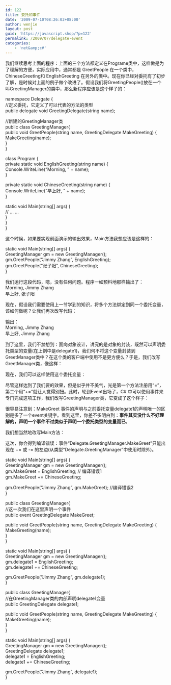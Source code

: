 ```yaml
---
id: 122
title: 委托和事件
date: '2009-07-10T08:26:02+08:00'
author: wenjie
layout: post
guid: 'https://javascript.shop/?p=122'
permalink: /2009/07/delegate-event
categories:
    - 'net&amp;c#'
---
```


我们继续思考上面的程序：上面的三个方法都定义在Programe类中，这样做是为了理解的方便，实际应用中，通常都是 GreetPeople 在一个类中，ChineseGreeting和 EnglishGreeting 在另外的类中。现在你已经对委托有了初步了解，是时候对上面的例子做个改进了。假设我们将GreetingPeople()放在一个叫GreetingManager的类中，那么新程序应该是这个样子的：

namespace Delegate {  
 //定义委托，它定义了可以代表的方法的类型  
 public delegate void GreetingDelegate(string name);  
   
 //新建的GreetingManager类  
 public class GreetingManager{  
 public void GreetPeople(string name, GreetingDelegate MakeGreeting) {  
 MakeGreeting(name);  
 }  
 }

 class Program {  
 private static void EnglishGreeting(string name) {  
 Console.WriteLine(“Morning, ” + name);  
 }

 private static void ChineseGreeting(string name) {  
 Console.WriteLine(“早上好, ” + name);  
 }

 static void Main(string\[\] args) {  
 // … …  
 }  
 }  
}

这个时候，如果要实现前面演示的输出效果，Main方法我想应该是这样的：

static void Main(string\[\] args) {  
 GreetingManager gm = new GreetingManager();  
 gm.GreetPeople(“Jimmy Zhang”, EnglishGreeting);  
 gm.GreetPeople(“张子阳”, ChineseGreeting);  
}

我们运行这段代码，嗯，没有任何问题。程序一如预料地那样输出了：  
Morning, Jimmy Zhang  
早上好, 张子阳

现在，假设我们需要使用上一节学到的知识，将多个方法绑定到同一个委托变量，该如何做呢？让我们再次改写代码：

输出：  
Morning, Jimmy Zhang  
早上好, Jimmy Zhang

到了这里，我们不禁想到：面向对象设计，讲究的是对象的封装，既然可以声明委托类型的变量(在上例中是delegate1)，我们何不将这个变量封装到 GreetManager类中？在这个类的客户端中使用不是更方便么？于是，我们改写GreetManager类，像这样：

现在，我们可以这样使用这个委托变量：

尽管这样达到了我们要的效果，但是似乎并不美气，光是第一个方法注册用“=”，第二个用“+=”就让人觉得别扭。此时，轮到Event出场了，C# 中可以使用事件来专门完成这项工作，我们改写GreetingManager类，它变成了这个样子：

很容易注意到：MakeGreet 事件的声明与之前委托变量delegate1的声明唯一的区别是多了一个event关键字。看到这里，你差不多明白到：**事件其实没什么不好理解的，声明一个事件不过类似于声明一个委托类型的变量而已**。

我们想当然地改写Main方法：

这次，你会得到编译错误：事件“Delegate.GreetingManager.MakeGreet”只能出现在 += 或 -= 的左边(从类型“Delegate.GreetingManager”中使用时除外)。

static void Main(string\[\] args) {  
 GreetingManager gm = new GreetingManager();  
 gm.MakeGreet = EnglishGreeting; // 编译错误1  
 gm.MakeGreet += ChineseGreeting;

 gm.GreetPeople(“Jimmy Zhang”, gm.MakeGreet); //编译错误2  
}

public class GreetingManager{  
 //这一次我们在这里声明一个事件  
 public event GreetingDelegate MakeGreet;

public void GreetPeople(string name, GreetingDelegate MakeGreeting) {  
 MakeGreeting(name);  
 }  
}

static void Main(string\[\] args) {  
 GreetingManager gm = new GreetingManager();  
 gm.delegate1 = EnglishGreeting;  
 gm.delegate1 += ChineseGreeting;

 gm.GreetPeople(“Jimmy Zhang”, gm.delegate1);  
}

public class GreetingManager{  
//在GreetingManager类的内部声明delegate1变量  
 public GreetingDelegate delegate1;

public void GreetPeople(string name, GreetingDelegate MakeGreeting) {  
 MakeGreeting(name);  
 }  
}

static void Main(string\[\] args) {  
 GreetingManager gm = new GreetingManager();  
 GreetingDelegate delegate1;  
 delegate1 = EnglishGreeting;  
 delegate1 += ChineseGreeting;

 gm.GreetPeople(“Jimmy Zhang”, delegate1);  
}
